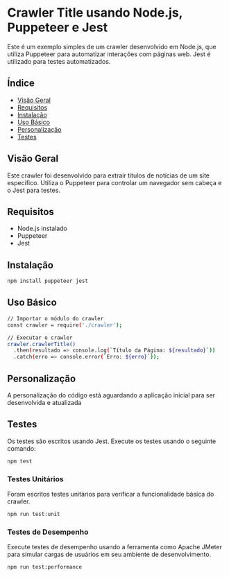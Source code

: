 # Crawler Title usando Node.js, Puppeteer e Jest
Este é um exemplo simples de um crawler desenvolvido em Node.js, que utiliza Puppeteer para automatizar interações com páginas web. Jest é utilizado para testes automatizados.

## Índice

- [Visão Geral](#visão-geral)
- [Requisitos](#requisitos)
- [Instalação](#instalação)
- [Uso Básico](#uso-básico)
- [Personalização](#personalização)
- [Testes](#testes)

## Visão Geral

Este crawler foi desenvolvido para extrair títulos de notícias de um site específico. Utiliza o Puppeteer para controlar um navegador sem cabeça e o Jest para testes.

## Requisitos

- Node.js instalado
- Puppeteer
- Jest

## Instalação

```bash
npm install puppeteer jest
```

## Uso Básico

```bash
// Importar o módulo do crawler
const crawler = require('./crawler');

// Executar o crawler
crawler.crawlerTitle()
  .then(resultado => console.log(`Título da Página: ${resultado}`))
  .catch(erro => console.error(`Erro: ${erro}`));
```

## Personalização

A personalização do código está aguardando a aplicação inicial para ser desenvolvida e atualizada

## Testes

Os testes são escritos usando Jest. Execute os testes usando o seguinte comando:

```bash
npm test
```
### Testes Unitários
Foram escritos testes unitários para verificar a funcionalidade básica do crawler.
```bash
npm run test:unit
```
### Testes de Desempenho
Execute testes de desempenho usando a ferramenta como Apache JMeter para simular cargas de usuários em seu ambiente de desenvolvimento.
```bash
npm run test:performance
```
